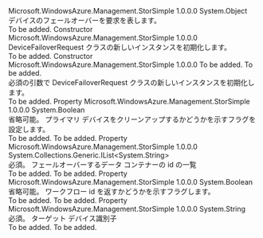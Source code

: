 <Type Name="DeviceFailoverRequest" FullName="Microsoft.WindowsAzure.Management.StorSimple.Models.DeviceFailoverRequest">
  <TypeSignature Language="C#" Value="public class DeviceFailoverRequest" />
  <TypeSignature Language="ILAsm" Value=".class public auto ansi beforefieldinit DeviceFailoverRequest extends System.Object" />
  <TypeSignature Language="DocId" Value="T:Microsoft.WindowsAzure.Management.StorSimple.Models.DeviceFailoverRequest" />
  <TypeSignature Language="VB.NET" Value="Public Class DeviceFailoverRequest" />
  <TypeSignature Language="F#" Value="type DeviceFailoverRequest = class" />
  <AssemblyInfo>
    <AssemblyName>Microsoft.WindowsAzure.Management.StorSimple</AssemblyName>
    <AssemblyVersion>1.0.0.0</AssemblyVersion>
  </AssemblyInfo>
  <Base>
    <BaseTypeName>System.Object</BaseTypeName>
  </Base>
  <Interfaces />
  <Docs>
    <summary>
            デバイスのフェールオーバーを要求を表します。
            </summary>
    <remarks>To be added.</remarks>
  </Docs>
  <Members>
    <Member MemberName=".ctor">
      <MemberSignature Language="C#" Value="public DeviceFailoverRequest ();" />
      <MemberSignature Language="ILAsm" Value=".method public hidebysig specialname rtspecialname instance void .ctor() cil managed" />
      <MemberSignature Language="DocId" Value="M:Microsoft.WindowsAzure.Management.StorSimple.Models.DeviceFailoverRequest.#ctor" />
      <MemberSignature Language="VB.NET" Value="Public Sub New ()" />
      <MemberType>Constructor</MemberType>
      <AssemblyInfo>
        <AssemblyName>Microsoft.WindowsAzure.Management.StorSimple</AssemblyName>
        <AssemblyVersion>1.0.0.0</AssemblyVersion>
      </AssemblyInfo>
      <Parameters />
      <Docs>
        <summary>
            DeviceFailoverRequest クラスの新しいインスタンスを初期化します。
            </summary>
        <remarks>To be added.</remarks>
      </Docs>
    </Member>
    <Member MemberName=".ctor">
      <MemberSignature Language="C#" Value="public DeviceFailoverRequest (System.Collections.Generic.List&lt;string&gt; dataContainerIds, string targetDeviceId);" />
      <MemberSignature Language="ILAsm" Value=".method public hidebysig specialname rtspecialname instance void .ctor(class System.Collections.Generic.List`1&lt;string&gt; dataContainerIds, string targetDeviceId) cil managed" />
      <MemberSignature Language="DocId" Value="M:Microsoft.WindowsAzure.Management.StorSimple.Models.DeviceFailoverRequest.#ctor(System.Collections.Generic.List{System.String},System.String)" />
      <MemberSignature Language="VB.NET" Value="Public Sub New (dataContainerIds As List(Of String), targetDeviceId As String)" />
      <MemberSignature Language="F#" Value="new Microsoft.WindowsAzure.Management.StorSimple.Models.DeviceFailoverRequest : System.Collections.Generic.List&lt;string&gt; * string -&gt; Microsoft.WindowsAzure.Management.StorSimple.Models.DeviceFailoverRequest" Usage="new Microsoft.WindowsAzure.Management.StorSimple.Models.DeviceFailoverRequest (dataContainerIds, targetDeviceId)" />
      <MemberType>Constructor</MemberType>
      <AssemblyInfo>
        <AssemblyName>Microsoft.WindowsAzure.Management.StorSimple</AssemblyName>
        <AssemblyVersion>1.0.0.0</AssemblyVersion>
      </AssemblyInfo>
      <Parameters>
        <Parameter Name="dataContainerIds" Type="System.Collections.Generic.List&lt;System.String&gt;" />
        <Parameter Name="targetDeviceId" Type="System.String" />
      </Parameters>
      <Docs>
        <param name="dataContainerIds">To be added.</param>
        <param name="targetDeviceId">To be added.</param>
        <summary>
            必須の引数で DeviceFailoverRequest クラスの新しいインスタンスを初期化します。
            </summary>
        <remarks>To be added.</remarks>
      </Docs>
    </Member>
    <Member MemberName="CleanupPrimary">
      <MemberSignature Language="C#" Value="public bool CleanupPrimary { get; set; }" />
      <MemberSignature Language="ILAsm" Value=".property instance bool CleanupPrimary" />
      <MemberSignature Language="DocId" Value="P:Microsoft.WindowsAzure.Management.StorSimple.Models.DeviceFailoverRequest.CleanupPrimary" />
      <MemberSignature Language="VB.NET" Value="Public Property CleanupPrimary As Boolean" />
      <MemberSignature Language="F#" Value="member this.CleanupPrimary : bool with get, set" Usage="Microsoft.WindowsAzure.Management.StorSimple.Models.DeviceFailoverRequest.CleanupPrimary" />
      <MemberType>Property</MemberType>
      <AssemblyInfo>
        <AssemblyName>Microsoft.WindowsAzure.Management.StorSimple</AssemblyName>
        <AssemblyVersion>1.0.0.0</AssemblyVersion>
      </AssemblyInfo>
      <ReturnValue>
        <ReturnType>System.Boolean</ReturnType>
      </ReturnValue>
      <Docs>
        <summary>
            省略可能。 プライマリ デバイスをクリーンアップするかどうかを示すフラグを設定します。
            </summary>
        <value>To be added.</value>
        <remarks>To be added.</remarks>
      </Docs>
    </Member>
    <Member MemberName="DataContainerIds">
      <MemberSignature Language="C#" Value="public System.Collections.Generic.IList&lt;string&gt; DataContainerIds { get; set; }" />
      <MemberSignature Language="ILAsm" Value=".property instance class System.Collections.Generic.IList`1&lt;string&gt; DataContainerIds" />
      <MemberSignature Language="DocId" Value="P:Microsoft.WindowsAzure.Management.StorSimple.Models.DeviceFailoverRequest.DataContainerIds" />
      <MemberSignature Language="VB.NET" Value="Public Property DataContainerIds As IList(Of String)" />
      <MemberSignature Language="F#" Value="member this.DataContainerIds : System.Collections.Generic.IList&lt;string&gt; with get, set" Usage="Microsoft.WindowsAzure.Management.StorSimple.Models.DeviceFailoverRequest.DataContainerIds" />
      <MemberType>Property</MemberType>
      <AssemblyInfo>
        <AssemblyName>Microsoft.WindowsAzure.Management.StorSimple</AssemblyName>
        <AssemblyVersion>1.0.0.0</AssemblyVersion>
      </AssemblyInfo>
      <ReturnValue>
        <ReturnType>System.Collections.Generic.IList&lt;System.String&gt;</ReturnType>
      </ReturnValue>
      <Docs>
        <summary>
            必須。 フェールオーバーするデータ コンテナーの id の一覧
            </summary>
        <value>To be added.</value>
        <remarks>To be added.</remarks>
      </Docs>
    </Member>
    <Member MemberName="ReturnWorkflowId">
      <MemberSignature Language="C#" Value="public bool ReturnWorkflowId { get; set; }" />
      <MemberSignature Language="ILAsm" Value=".property instance bool ReturnWorkflowId" />
      <MemberSignature Language="DocId" Value="P:Microsoft.WindowsAzure.Management.StorSimple.Models.DeviceFailoverRequest.ReturnWorkflowId" />
      <MemberSignature Language="VB.NET" Value="Public Property ReturnWorkflowId As Boolean" />
      <MemberSignature Language="F#" Value="member this.ReturnWorkflowId : bool with get, set" Usage="Microsoft.WindowsAzure.Management.StorSimple.Models.DeviceFailoverRequest.ReturnWorkflowId" />
      <MemberType>Property</MemberType>
      <AssemblyInfo>
        <AssemblyName>Microsoft.WindowsAzure.Management.StorSimple</AssemblyName>
        <AssemblyVersion>1.0.0.0</AssemblyVersion>
      </AssemblyInfo>
      <ReturnValue>
        <ReturnType>System.Boolean</ReturnType>
      </ReturnValue>
      <Docs>
        <summary>
            省略可能。 ワークフロー id を返すかどうかを示すフラグします。
            </summary>
        <value>To be added.</value>
        <remarks>To be added.</remarks>
      </Docs>
    </Member>
    <Member MemberName="TargetDeviceId">
      <MemberSignature Language="C#" Value="public string TargetDeviceId { get; set; }" />
      <MemberSignature Language="ILAsm" Value=".property instance string TargetDeviceId" />
      <MemberSignature Language="DocId" Value="P:Microsoft.WindowsAzure.Management.StorSimple.Models.DeviceFailoverRequest.TargetDeviceId" />
      <MemberSignature Language="VB.NET" Value="Public Property TargetDeviceId As String" />
      <MemberSignature Language="F#" Value="member this.TargetDeviceId : string with get, set" Usage="Microsoft.WindowsAzure.Management.StorSimple.Models.DeviceFailoverRequest.TargetDeviceId" />
      <MemberType>Property</MemberType>
      <AssemblyInfo>
        <AssemblyName>Microsoft.WindowsAzure.Management.StorSimple</AssemblyName>
        <AssemblyVersion>1.0.0.0</AssemblyVersion>
      </AssemblyInfo>
      <ReturnValue>
        <ReturnType>System.String</ReturnType>
      </ReturnValue>
      <Docs>
        <summary>
            必須。 ターゲット デバイス識別子
            </summary>
        <value>To be added.</value>
        <remarks>To be added.</remarks>
      </Docs>
    </Member>
  </Members>
</Type>